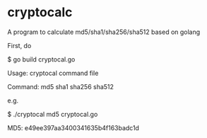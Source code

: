 cryptocalc
==========

A program to calculate md5/sha1/sha256/sha512 based on golang

First, do 

$ go build cryptocal.go


Usage: cryptocal command file

Command: md5 sha1 sha256 sha512


e.g.

$ ./cryptocal md5 cryptocal.go

MD5: e49ee397aa3400341635b4f163badc1d
